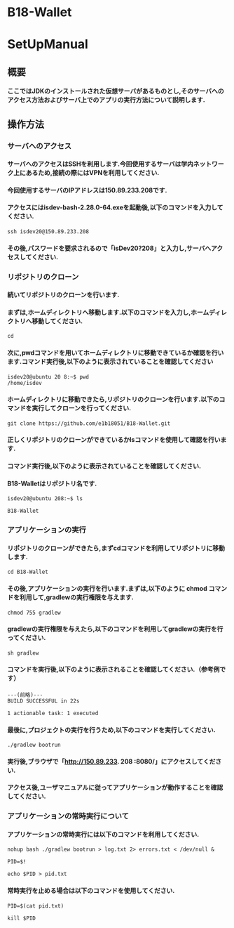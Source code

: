 # **B18-Wallet**

# SetUpManual

## 概要

#### ここではJDKのインストールされた仮想サーバがあるものとし,そのサーバへのアクセス方法およびサーバ上でのアプリの実行方法について説明します.

## 操作方法

### サーバへのアクセス

#### サーバへのアクセスはSSHを利用します.今回使用するサーバは学内ネットワーク上にあるため,接続の際にはVPNを利用してください.

#### 今回使用するサーバのIPアドレスは**150.89.233.208**です.

#### アクセスには**isdev-bash-2.28.0-64.exe**を起動後,以下のコマンドを入力してください.

```
ssh isdev20@150.89.233.208
```
#### その後,パスワードを要求されるので「**isDev20?208**」と入力し,サーバへアクセスしてください.

### リポジトリのクローン

#### 続いてリポジトリのクローンを行います.

#### まずは,ホームディレクトリへ移動します.以下のコマンドを入力し,ホームディレクトリへ移動してください.

```
cd
```

#### 次に,pwdコマンドを用いてホームディレクトリに移動できているか確認を行います.コマンド実行後,以下のように表示されていることを確認してください

```
isdev20@ubuntu 20 8:~$ pwd
/home/isdev
```

#### ホームディレクトリに移動できたら,リポジトリのクローンを行います.以下のコマンドを実行してクローンを行ってください.

```
git clone https://github.com/e1b18051/B18-Wallet.git
```

#### 正しくリポジトリのクローンができているかlsコマンドを使用して確認を行います.
#### コマンド実行後,以下のように表示されていることを確認してください.
#### **B18-Wallet**はリポジトリ名です.

```
isdev20@ubuntu 208:~$ ls

B18-Wallet
```

### アプリケーションの実行

#### リポジトリのクローンができたら,まずcdコマンドを利用してリポジトリに移動します.

```
cd B18-Wallet
```

#### その後,アプリケーションの実行を行います.まずは,以下のように chmod コマンドを利用して,gradlewの実行権限を与えます.

```
chmod 755 gradlew
```

#### gradlewの実行権限を与えたら,以下のコマンドを利用してgradlewの実行を行ってください.

```
sh gradlew
```
#### コマンドを実行後,以下のように表示されることを確認してください.（参考例です）

```
---(前略)---
BUILD SUCCESSFUL in 22s

1 actionable task: 1 executed
```

#### 最後に,プロジェクトの実行を行うため,以下のコマンドを実行してください.

```
./gradlew bootrun
```

#### 実行後,ブラウザで「**http://150.89.233. 208 :8080/**」にアクセスしてください.
#### アクセス後,ユーザマニュアルに従ってアプリケーションが動作することを確認してください.

### アプリケーションの常時実行について

#### アプリケーションの常時実行には以下のコマンドを利用してください.

```
nohup bash ./gradlew bootrun > log.txt 2> errors.txt < /dev/null &

PID=$!

echo $PID > pid.txt
```

#### 常時実行を止める場合は以下のコマンドを使用してください.

```
PID=$(cat pid.txt)

kill $PID
```
